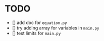 # TODO

- [] add doc for `equation.py`
- [] try adding array for variables in `main.py`
- [] test limits for `main.py`
